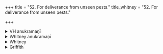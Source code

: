 +++
title = "52. For deliverance from unseen pests."
title_whitney = "52. For deliverance from unseen pests."

+++

<details><summary>VH anukramaṇī</summary>

भैषज्यम्।  
१-३ भागलिः। १ सूर्यः, २ गावः, ३ भेषजम्। अनुष्टुप्।
</details>

<details><summary>Whitney anukramaṇī</summary>

[Bhāgali.—mantroktabahudevatyam. ānuṣṭubham.]
</details>



<details><summary>Whitney</summary>

### Comment
Also found in Pāipp. xix. (in the verse-order 1, 3, 2). The first two verses are RV. i. 191. 9, 4. Used by Kāuś. (31-8) in a remedial rite against demons.


### Translations
Translated: Griffith, i. 273.—See also Henry, Mém. Soc. Ling., ix. 241 top, and 239.
</details>

<details><summary>Griffith</summary>

A charm against noxious reptiles and insects
</details>
